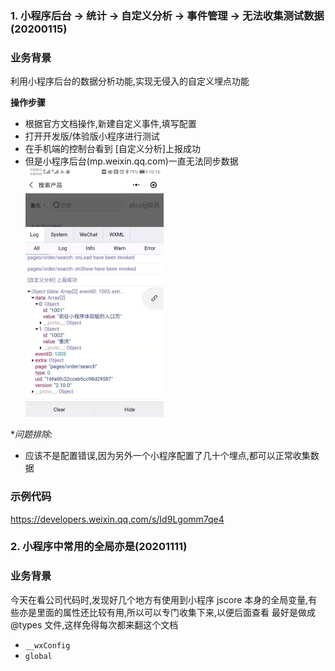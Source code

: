 ### 1. 小程序后台 -> 统计 -> 自定义分析 -> 事件管理 -> 无法收集测试数据(20200115)

### 业务背景

利用小程序后台的数据分析功能,实现无侵入的自定义埋点功能

**操作步骤**

- 根据官方文档操作,新建自定义事件,填写配置
- 打开开发版/体验版小程序进行测试
- 在手机端的控制台看到 [自定义分析]上报成功
- 但是小程序后台(mp.weixin.qq.com)一直无法同步数据
  ![](2020-01-15-10-44-11.png)

\*_问题排除:_

- 应该不是配置错误,因为另外一个小程序配置了几十个埋点,都可以正常收集数据

### 示例代码

https://developers.weixin.qq.com/s/Id9Lgomm7qe4

### 2. 小程序中常用的全局亦是(20201111)

### 业务背景

今天在看公司代码时,发现好几个地方有使用到小程序 jscore 本身的全局变量,有些亦是里面的属性还比较有用,所以可以专门收集下来,以便后面查看
最好是做成@types 文件,这样免得每次都来翻这个文档

- `__wxConfig`
- `global`

